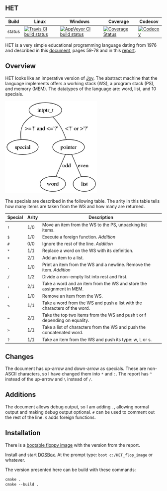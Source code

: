 HET
---

Build|Linux|Windows|Coverage|Codecov
---|---|---|---|---
status|[![Travis CI build status](https://travis-ci.org/Wodan58/HET.svg?branch=master)](https://travis-ci.org/Wodan58/HET)|[![AppVeyor CI build status](https://ci.appveyor.com/api/projects/status/github/Wodan58/HET?branch=master&svg=true)](https://ci.appveyor.com/project/Wodan58/HET)|[![Coverage Status](https://coveralls.io/repos/github/Wodan58/HET/badge.svg?branch=master)](https://coveralls.io/github/Wodan58/HET?branch=master)|[![Codecov](https://codecov.io/gh/Wodan58/HET/branch/master/graph/badge.svg)](https://codecov.io/gh/Wodan58/HET)

HET is a very simple educational programming language dating from 1976
and described in this [document](https://ir.cwi.nl/pub/12870/12870D.pdf),
pages 59-78 and in this [report](https://forth.hcc.nl/w/Verslag/HetLisp).

Overview
--------

HET looks like an imperative version of [Joy](https://github.com/Wodan58/joy1).
The abstract machine that the language implements offers a working stack (WS),
a program stack (PS), and memory (MEM).
The datatypes of the language are: word, list, and 10 specials.

![Datatypes](graph.png)

The specials are described in the following table. The arity in this table
tells how many items are taken from the WS and how many are returned.

Special | Arity | Description
------- | ----- | --------------------------------------------------------------
`!` | 1/0 | Move an item from the WS to the PS, unpacking list items.
`$` | 1/0 | Execute a foreign function. _Addition_
`#` | 0/0 | Ignore the rest of the line. _Addition_
`*` | 1/1 | Replace a word on the WS with its definition.
`+` | 2/1 | Add an item to a list.
`.` | 1/0 | Print an item from the WS and a newline. Remove the item. _Addition_
`/` | 1/2 | Divide a non-empty list into rest and first.
`:` | 2/1 | Take a word and an item from the WS and store the assignment in MEM.
`;` | 1/0 | Remove an item from the WS.
`<` | 1/1 | Take a word from the WS and push a list with the characters of the word.
`=` | 2/1 | Take the top two items from the WS and push t or f depending on equality.
`>` | 1/1 | Take a list of characters from the WS and push the concatenated word.
`?` | 1/1 | Take an item from the WS and push its type: w, l, or s.

Changes
-------

The document has up-arrow and down-arrow as specials. These are non-ASCII
characters, so I have changed them into `*` and `:`. The report has `^` instead
of the up-arrow and `\` instead of `/`.

Additions
---------

The document allows debug output, so I am adding `.`, allowing normal output
and making debug output optional. `#` can be used to comment out the rest of
the line. `$` adds foreign functions.

Installation
------------

There is a [bootable floppy image](https://forth.hcc.nl/w/uploads/Agenda/HET_flop_image) with the version from the report.

Install and start [DOSBox](https://www.dosbox.com). At the prompt type:
`boot c:/HET_flop_image` or whatever.

The version presented here can be build with these commands:

    cmake .
    cmake --build .
